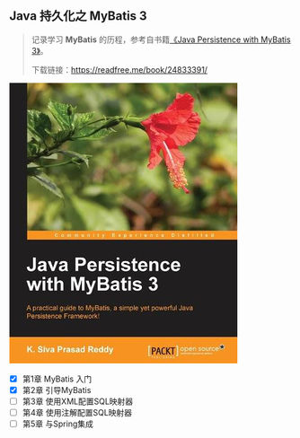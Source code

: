 ## Java 持久化之 MyBatis 3

> 记录学习 **MyBatis** 的历程，参考自书籍[《Java Persistence with MyBatis 3》](https://book.douban.com/subject/24833391/)。
>
> 下载链接：<https://readfree.me/book/24833391/> 

![Java Persistence with MyBatis 3](assets/s27072137.jpg)

- [x] 第1章 MyBatis 入门
- [x] 第2章 引导MyBatis
- [ ] 第3章 使用XML配置SQL映射器
- [ ] 第4章 使用注解配置SQL映射器
- [ ] 第5章 与Spring集成
